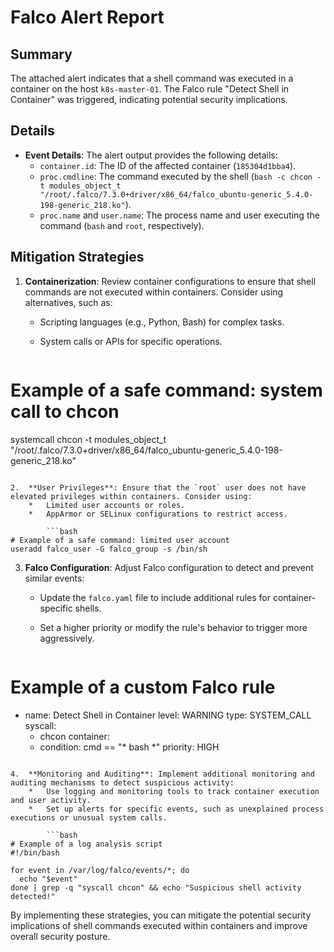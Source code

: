 **Falco Alert Report**
======================

**Summary**
-----------

The attached alert indicates that a shell command was executed in a container on the host `k8s-master-01`. The Falco rule "Detect Shell in Container" was triggered, indicating potential security implications.

**Details**
------------

*   **Event Details**: The alert output provides the following details:
    *   `container.id`: The ID of the affected container (`185304d1bba4`).
    *   `proc.cmdline`: The command executed by the shell (`bash -c chcon -t modules_object_t "/root/.falco/7.3.0+driver/x86_64/falco_ubuntu-generic_5.4.0-198-generic_218.ko"`).
    *   `proc.name` and `user.name`: The process name and user executing the command (`bash` and `root`, respectively).

**Mitigation Strategies**
-------------------------

1.  **Containerization**: Review container configurations to ensure that shell commands are not executed within containers. Consider using alternatives, such as:
    *   Scripting languages (e.g., Python, Bash) for complex tasks.
    *   System calls or APIs for specific operations.

        ```bash
# Example of a safe command: system call to chcon
systemcall chcon -t modules_object_t "/root/.falco/7.3.0+driver/x86_64/falco_ubuntu-generic_5.4.0-198-generic_218.ko"
```

2.  **User Privileges**: Ensure that the `root` user does not have elevated privileges within containers. Consider using:
    *   Limited user accounts or roles.
    *   AppArmor or SELinux configurations to restrict access.

        ```bash
# Example of a safe command: limited user account
useradd falco_user -G falco_group -s /bin/sh
```

3.  **Falco Configuration**: Adjust Falco configuration to detect and prevent similar events:
    *   Update the `falco.yaml` file to include additional rules for container-specific shells.
    *   Set a higher priority or modify the rule's behavior to trigger more aggressively.

        ```yml
# Example of a custom Falco rule
- name: Detect Shell in Container
  level: WARNING
  type: SYSTEM_CALL
  syscall:
    - chcon
  container:
    - condition: cmd == "* bash *"
      priority: HIGH
```

4.  **Monitoring and Auditing**: Implement additional monitoring and auditing mechanisms to detect suspicious activity:
    *   Use logging and monitoring tools to track container execution and user activity.
    *   Set up alerts for specific events, such as unexplained process executions or unusual system calls.

        ```bash
# Example of a log analysis script
#!/bin/bash

for event in /var/log/falco/events/*; do
  echo "$event"
done | grep -q "syscall chcon" && echo "Suspicious shell activity detected!"
```

By implementing these strategies, you can mitigate the potential security implications of shell commands executed within containers and improve overall security posture.